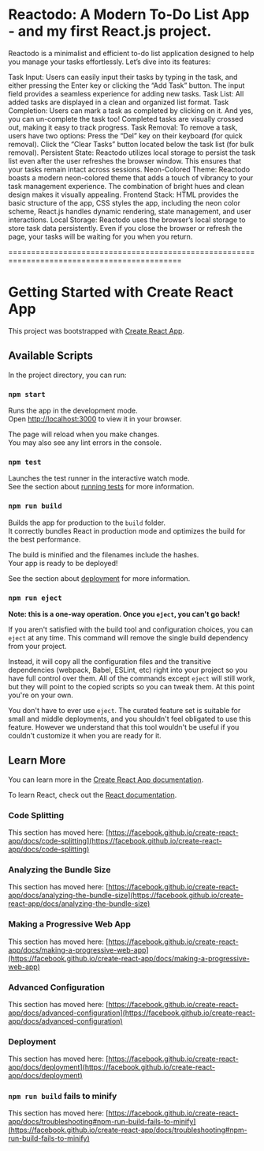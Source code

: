 # Reactodo: A Modern To-Do List App - and my first React.js project. #

Reactodo is a minimalist and efficient to-do list application designed to help you manage your tasks effortlessly. Let’s dive into its features:

Task Input:
Users can easily input their tasks by typing in the task, and either pressing the Enter key or clicking the “Add Task” button.
The input field provides a seamless experience for adding new tasks.
Task List:
All added tasks are displayed in a clean and organized list format.
Task Completion:
Users can mark a task as completed by clicking on it. And yes, you can un-complete the task too!
Completed tasks are visually crossed out, making it easy to track progress.
Task Removal:
To remove a task, users have two options:
Press the “Del” key on their keyboard (for quick removal).
Click the “Clear Tasks” button located below the task list (for bulk removal).
Persistent State:
Reactodo utilizes local storage to persist the task list even after the user refreshes the browser window.
This ensures that your tasks remain intact across sessions.
Neon-Colored Theme:
Reactodo boasts a modern neon-colored theme that adds a touch of vibrancy to your task management experience.
The combination of bright hues and clean design makes it visually appealing.
Frontend Stack:
HTML provides the basic structure of the app, CSS styles the app, including the neon color scheme, React.js handles dynamic rendering, state management, and user interactions.
Local Storage:
Reactodo uses the browser’s local storage to store task data persistently.
Even if you close the browser or refresh the page, your tasks will be waiting for you when you return.

============================================================================================

# Getting Started with Create React App

This project was bootstrapped with [Create React App](https://github.com/facebook/create-react-app).

## Available Scripts

In the project directory, you can run:

### `npm start`

Runs the app in the development mode.\
Open [http://localhost:3000](http://localhost:3000) to view it in your browser.

The page will reload when you make changes.\
You may also see any lint errors in the console.

### `npm test`

Launches the test runner in the interactive watch mode.\
See the section about [running tests](https://facebook.github.io/create-react-app/docs/running-tests) for more information.

### `npm run build`

Builds the app for production to the `build` folder.\
It correctly bundles React in production mode and optimizes the build for the best performance.

The build is minified and the filenames include the hashes.\
Your app is ready to be deployed!

See the section about [deployment](https://facebook.github.io/create-react-app/docs/deployment) for more information.

### `npm run eject`

**Note: this is a one-way operation. Once you `eject`, you can't go back!**

If you aren't satisfied with the build tool and configuration choices, you can `eject` at any time. This command will remove the single build dependency from your project.

Instead, it will copy all the configuration files and the transitive dependencies (webpack, Babel, ESLint, etc) right into your project so you have full control over them. All of the commands except `eject` will still work, but they will point to the copied scripts so you can tweak them. At this point you're on your own.

You don't have to ever use `eject`. The curated feature set is suitable for small and middle deployments, and you shouldn't feel obligated to use this feature. However we understand that this tool wouldn't be useful if you couldn't customize it when you are ready for it.

## Learn More

You can learn more in the [Create React App documentation](https://facebook.github.io/create-react-app/docs/getting-started).

To learn React, check out the [React documentation](https://reactjs.org/).

### Code Splitting

This section has moved here: [https://facebook.github.io/create-react-app/docs/code-splitting](https://facebook.github.io/create-react-app/docs/code-splitting)

### Analyzing the Bundle Size

This section has moved here: [https://facebook.github.io/create-react-app/docs/analyzing-the-bundle-size](https://facebook.github.io/create-react-app/docs/analyzing-the-bundle-size)

### Making a Progressive Web App

This section has moved here: [https://facebook.github.io/create-react-app/docs/making-a-progressive-web-app](https://facebook.github.io/create-react-app/docs/making-a-progressive-web-app)

### Advanced Configuration

This section has moved here: [https://facebook.github.io/create-react-app/docs/advanced-configuration](https://facebook.github.io/create-react-app/docs/advanced-configuration)

### Deployment

This section has moved here: [https://facebook.github.io/create-react-app/docs/deployment](https://facebook.github.io/create-react-app/docs/deployment)

### `npm run build` fails to minify

This section has moved here: [https://facebook.github.io/create-react-app/docs/troubleshooting#npm-run-build-fails-to-minify](https://facebook.github.io/create-react-app/docs/troubleshooting#npm-run-build-fails-to-minify)
